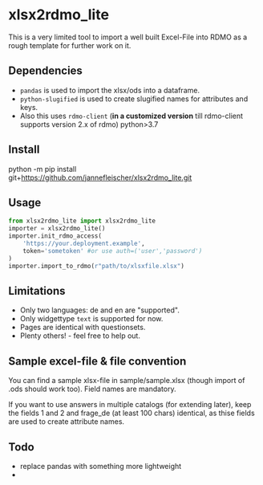 # xlsx2rdmo_lite

This is a very limited tool to import a well built Excel-File into RDMO as a rough template for further work on it.

## Dependencies

- `pandas` is used to import the xlsx/ods into a dataframe. 
- `python-slugified` is used to create slugified names for attributes and keys.
- Also this uses `rdmo-client` (**in a customized version** till rdmo-client supports version 2.x of rdmo)
python>3.7

## Install

python -m pip install git+https://github.com/jannefleischer/xlsx2rdmo_lite.git

## Usage

```python
from xlsx2rdmo_lite import xlsx2rdmo_lite
importer = xlsx2rdmo_lite()
importer.init_rdmo_access(
    'https://your.deployment.example',
    token='sometoken' #or use auth=('user','password')
)
importer.import_to_rdmo(r"path/to/xlsxfile.xlsx")
```

## Limitations

- Only two languages: de and en are "supported".
- Only widgettype `text` is supported for now.
- Pages are identical with questionsets.
- Plenty others! - feel free to help out.

## Sample excel-file & file convention

You can find a sample xlsx-file in sample/sample.xlsx (though import of .ods should work too). Field names are mandatory. 

If you want to use answers in multiple catalogs (for extending later), keep the fields 1 and 2 and frage_de (at least 100 chars) identical, as thise fields are used to create attribute names.

## Todo

- replace pandas with something more lightweight
- 